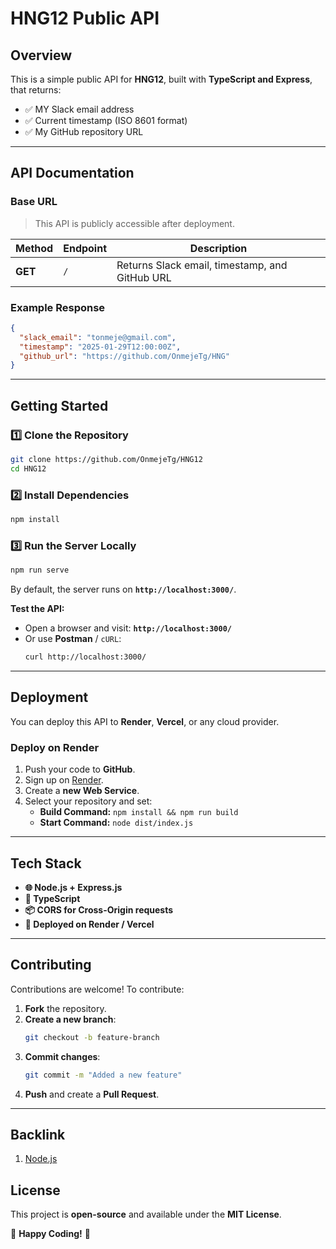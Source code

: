 # HNG12 Public API

## Overview

This is a simple public API for **HNG12**, built with **TypeScript and Express**, that returns:

- ✅ MY Slack email address
- ✅ Current timestamp (ISO 8601 format)
- ✅ My GitHub repository URL

---

## API Documentation

### **Base URL**

> This API is publicly accessible after deployment.

| Method  | Endpoint | Description                                    |
| ------- | -------- | ---------------------------------------------- |
| **GET** | `/`      | Returns Slack email, timestamp, and GitHub URL |

### **Example Response**

```json
{
  "slack_email": "tonmeje@gmail.com",
  "timestamp": "2025-01-29T12:00:00Z",
  "github_url": "https://github.com/OnmejeTg/HNG"
}
```

---

## **Getting Started**

### **1️⃣ Clone the Repository**

```sh
git clone https://github.com/OnmejeTg/HNG12
cd HNG12
```

### **2️⃣ Install Dependencies**

```sh
npm install
```

### **3️⃣ Run the Server Locally**

```sh
npm run serve
```

By default, the server runs on **`http://localhost:3000/`**.

**Test the API:**

- Open a browser and visit: **`http://localhost:3000/`**
- Or use **Postman** / `cURL`:
  ```sh
  curl http://localhost:3000/
  ```

---

## **Deployment**

You can deploy this API to **Render**, **Vercel**, or any cloud provider.

### **Deploy on Render**

1. Push your code to **GitHub**.
2. Sign up on [Render](https://render.com/).
3. Create a **new Web Service**.
4. Select your repository and set:
   - **Build Command:** `npm install && npm run build`
   - **Start Command:** `node dist/index.js`

---

## **Tech Stack**

- **🌐 Node.js + Express.js**
- **🔷 TypeScript**
- **📦 CORS for Cross-Origin requests**
- **🚀 Deployed on Render / Vercel**

---

## **Contributing**

Contributions are welcome! To contribute:

1. **Fork** the repository.
2. **Create a new branch**:
   ```sh
   git checkout -b feature-branch
   ```
3. **Commit changes**:
   ```sh
   git commit -m "Added a new feature"
   ```
4. **Push** and create a **Pull Request**.

---

## **Backlink**

1. [Node.js](https://hng.tech/hire/nodejs-developers)

## **License**

This project is **open-source** and available under the **MIT License**.

🚀 **Happy Coding!** 🚀
